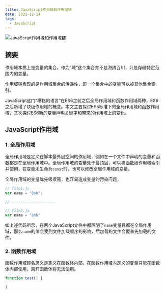 ```yaml
---
title: JavaScript作用域和作用域链
date: 2021-12-14
tags:
  - JavaScript
---
```


![JavaScript作用域和作用域链](https://cdn.jsdelivr.net/gh/huobingnan/my_image_hosting@master/JavaScript作用域和作用域链.3537goywe560.png)

## 摘要

作用域本质上是变量的集合，作为”域“这个集合并不是海纳百川，只是存储特定范围内的变量。

作用域链表现的是作用域集合的传递性，即一个集合中的变量可以被其他集合索引。

JavaScript这门”糟糕的语言“在ES6之前之后全局作用域和函数作用域两种，ES6之后新增了块级作用域的概念。本文主要探讨ES5标准下的全局作用域和函数作用域，其次探讨ES6新的变量声明关键字和带来的作用域上的变化。

## JavaScript作用域

### 1. 全局作用域

全局作用域是定义在脚本最外层空间的作用域，例如在一个文件中声明的变量和函数都是在全局作用域中。全局作用域的变量处于最顶层，可以被函数级作用域索引并使用，在变量未生命为`const`时，也可以修改全局作用域的变量。

全局作用域的变量优先级很高，也容易造成变量的污染问题。

```javascript
// file1.js
var name = "Bob";

// --------------------

// file2.js
var name = "Bob"
```

如上述代码所示，在两个JavaScript文件中都声明了`name`变量且都在全局作用域，那么`name`的值会受到文件加载顺序的影响，后加载的文件会覆盖先加载的文件。

### 2. 函数作用域

函数作用域顾名思义是定义在函数体内部。在函数作用域内定义的变量只能在函数体内部使用，离开函数体将无法使用。

```javascript
function test() {

}
```


